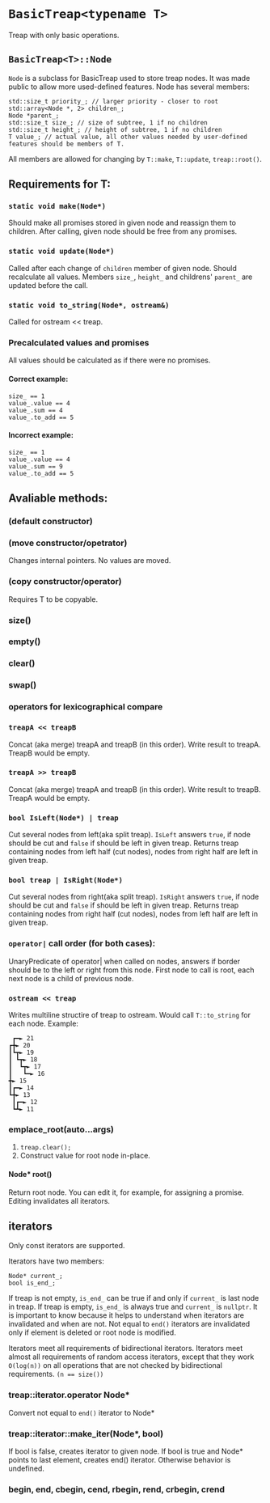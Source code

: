 # `BasicTreap<typename T>`
Treap with only basic operations.
## `BasicTreap<T>::Node`
`Node` is a subclass for BasicTreap used to store treap nodes. It was made public to allow more used-defined features.
Node has several members:

    std::size_t priority_; // larger priority - closer to root
    std::array<Node *, 2> children_;
    Node *parent_;
    std::size_t size_; // size of subtree, 1 if no children
    std::size_t height_; // height of subtree, 1 if no children
    T value_; // actual value, all other values needed by user-defined features should be members of T.

All members are allowed for changing by `T::make`, `T::update`, `treap::root()`.
## Requirements for T:
### `static void make(Node*)`
Should make all promises stored in given node and reassign them to children. After calling, given node should be free from any promises.
### `static void update(Node*)`
Called after each change of `children` member of given node. Should recalculate all values. Members `size_`, `height_` and childrens' `parent_` are updated before the call.
### `static void to_string(Node*, ostream&)`
Called for ostream &lt;&lt; treap.
### Precalculated values and promises
All values should be calculated as if there were no promises.
#### Correct example:

    size_ == 1
    value_.value == 4
    value_.sum == 4
    value_.to_add == 5
#### Incorrect example:

    size_ == 1
    value_.value == 4
    value_.sum == 9
    value_.to_add == 5
## Avaliable methods:
### (default constructor)
### (move constructor/opetrator)
Changes internal pointers. No values are moved.
### (copy constructor/operator)
Requires T to be copyable.
### size()
### empty()
### clear()
### swap()
### operators for lexicographical compare
### `treapA << treapB`
Concat (aka merge) treapA and treapB (in this order). Write result to treapA. TreapB would be empty.
### `treapA >> treapB`
Concat (aka merge) treapA and treapB (in this order). Write result to treapB. TreapA would be empty.
### `bool IsLeft(Node*) | treap`
Cut several nodes from left(aka split treap).
`IsLeft` answers `true`, if node should be cut and `false` if should be left in given treap.
Returns treap containing nodes from left half (cut nodes), nodes from right half are left in given treap.
### `bool treap | IsRight(Node*)`
Cut several nodes from right(aka split treap).
`IsRight` answers `true`, if node should be cut and `false` if should be left in given treap.
Returns treap containing nodes from right half (cut nodes), nodes from left half are left in given treap.
### `operator|` call order (for both cases):
UnaryPredicate of operator| when called on nodes, answers if border should be to the left or right from this node. First node to call is root, each next node is a child of previous node.
### `ostream << treap`
Writes multiline structire of treap to ostream. Would call `T::to_string` for each node. Example:

     ┏━► 21
    ┏╋► 20
    ┃┗┳► 19
    ┃ ┗┳► 18
    ┃  ┗┳► 17
    ┃   ┗━► 16
    ╋► 15
    ┃┏━► 14
    ┗╋► 13
     ┃┏━► 12
     ┗┻► 11

### emplace_root(auto...args)
1. `treap.clear();`
2. Construct value for root node in-place.

#### Node* root()
Return root node. You can edit it, for example, for assigning a promise. Editing invalidates all iterators.

## iterators
Only const iterators are supported.

Iterators have two members:

    Node* current_;
    bool is_end_;
If treap is not empty, `is_end_` can be true if and only if `current_` is last node in treap.
If treap is empty, `is_end_` is always true and `current_` is `nullptr`.
It is important to know because it helps to understand when iterators are invalidated and when are not.
Not equal to `end()` iterators are invalidated only if element is deleted or root node is modified.

Iterators meet all requirements of bidirectional iterators.
Iterators meet almost all requirements of random access iterators, except that they work `O(log(n))` on all operations that are not checked by bidirectional requirements. `(n == size())`

### treap::iterator.operator Node*
Convert not equal to `end()` iterator to Node*

### treap::iterator::make_iter(Node*, bool)
If bool is false, creates iterator to given node.
If bool is true and Node* points to last element, creates end() iterator.
Otherwise behavior is undefined.

### begin, end, cbegin, cend, rbegin, rend, crbegin, crend
